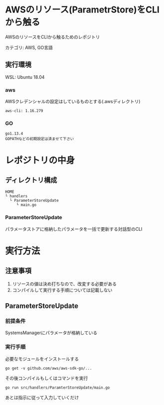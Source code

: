 # AWSのリソース(ParametrStore)をCLIから触る

AWSのリソースをCLIから触るためのレポジトリ  

カテゴリ: AWS, GO言語  

## 実行環境

WSL: Ubuntu 18.04

### aws

AWSクレデンシャルの設定はしているものとする(.awsディレクトリ)

```
aws-cli: 1.16.279
```

### GO

```
go1.13.4
GOPATHなどの初期設定は済ませて下さい
```

# レポジトリの中身

## ディレクトリ構成

```
HOME
└ handlers
  └ ParameterStoreUpdate
     └ main.go

```

### ParameterStoreUpdate

パラメータストアに格納したパラメータを一括で更新する対話型のCLI

# 実行方法

## 注意事項

1. リソースの値は決め打ちなので、改変する必要がある  
2. コンパイルして実行する手順については記載しない

## ParameterStoreUpdate

### 前提条件
SystemsManagerにパラメータが格納している

### 実行手順

必要なモジュールをインストールする

```
go get -v github.com/aws/aws-sdk-go/...
```

その後コンパイルもしくはコマンドを実行  

```
go run src/handlers/ParamterStoreUpdate/main.go
```
あとは指示に従って入力していくだけ
